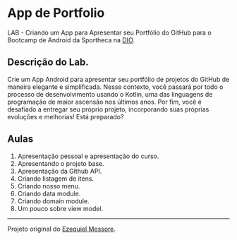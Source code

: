 # App de Portfolio
LAB - Criando um App para Apresentar seu Portfólio do GitHub para o Bootcamp de Android da Sportheca na [DIO](https://web.dio.me/).

## Descrição do Lab.
Crie um App Android para apresentar seu portfólio de projetos do GitHub de maneira elegante e simplificada. Nesse contexto, você passará por todo o processo de desenvolvimento usando o Kotlin, uma das linguagens de programação de maior ascensão nos últimos anos. Por fim, você é desafiado a entregar seu próprio projeto, incorporando suas próprias evoluções e melhorias! Está preparado?

## Aulas
1. Apresentação pessoal e apresentação do curso.
2. Apresentando o projeto base.
3. Apresentação da Github API.
4. Criando listagem de itens.
5. Criando nosso menu.
6. Criando data module.
7. Criando domain module.
8. Um pouco sobre view model.

---
Projeto original do [Ezequiel Messore](https://github.com/EzequielMessore/app-repositories/tree/master).
